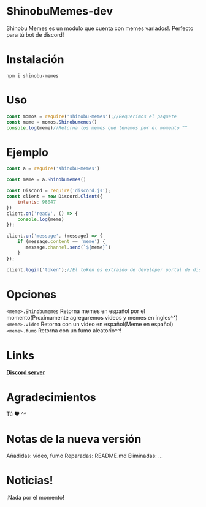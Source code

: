 # ShinobuMemes-dev
Shinobu Memes es un modulo que cuenta con memes variados!. Perfecto para tú bot de discord!
# Instalación
```npm i shinobu-memes```
# Uso
```js
const momos = require('shinobu-memes');//Requerimos el paquete
const meme = momos.Shinobumemes()
console.log(meme)//Retorna los memes qué tenemos por el momento ^^
```
# Ejemplo
```js
const a = require('shinobu-memes')

const meme = a.Shinobumemes()

const Discord = require('discord.js');
const client = new Discord.Client({
    intents: 98047
})
client.on('ready', () => {
    console.log(meme)
});

client.on('message', (message) => {
    if (message.content == 'meme') {
       message.channel.send(`${meme}`)
    }
});

client.login('token');//El token es extraido de developer portal de discord ^^
```
# Opciones
`<meme>.Shinobumemes` Retorna memes en español por el momento(Proximamente agregaremos videos y memes en ingles^^)
`<meme>.video` Retorna con un video en español(Meme en español)
`<meme>.fumo` Retorna con un fumo aleatorio^^!
# Links
[**Discord server**](https://discord.gg/vBEpM5258V)

# Agradecimientos
Tú ♥ ^^

# Notas de la nueva versión
Añadidas:
video,
fumo
Reparadas:
README.md
Eliminadas:
...

# Noticias!
¡Nada por el momento!

